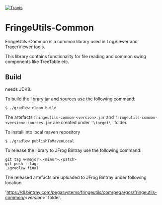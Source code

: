 [![Travis](https://img.shields.io/travis/pegasystems/fringeutils-common.svg)](https://travis-ci.org/pegasystems/fringeutils-common)

FringeUtils-Common
==============
FringeUtils-Common is a common library used in LogViewer and TracerViewer tools.

This library contains functionality for file reading and common swing components like TreeTable etc.

Build
-----
needs JDK8.  

To build the library jar and sources use the following command:

```
$ ./gradlew clean build
```

The artefacts `fringeutils-common-<version>.jar` and `fringeutils-common-<version>-sources.jar` are created under `'\target\'` folder.

To install into local maven repository

```
$ ./gradlew publishToMavenLocal
```

To release the library to JFrog Bintray use the following command:

```
git tag v<major>.<minor>.<patch>
git push --tags
./gradlew final
```

The released artefacts are uploaded to JFrog Bintray under following location

'https://dl.bintray.com/pegasystems/fringeutils/com/pega/gcs/fringeutils-common/<*version*>' folder.

